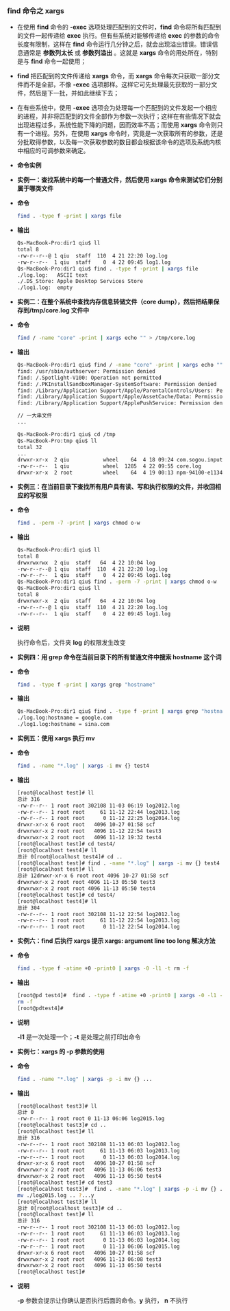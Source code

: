 ### find 命令之 xargs

- 在使用 **find** 命令的 **-exec** 选项处理匹配到的文件时，**find** 命令将所有匹配到的文件一起传递给 **exec** 执行。但有些系统对能够传递给 **exec** 的参数的命令长度有限制，这样在 **find** 命令运行几分钟之后，就会出现溢出错误。错误信息通常是 **参数列太长** 或 **参数列溢出** 。这就是 **xargs** 命令的用处所在，特别是与 **find** 命令一起使用；

- **find** 把匹配到的文件传递给 **xargs** 命令，而 **xargs** 命令每次只获取一部分文件而不是全部，不像 **-exec** 选项那样。这样它可先处理最先获取的一部分文件，然后是下一批，并如此继续下去；

- 在有些系统中，使用 **-exec** 选项会为处理每一个匹配到的文件发起一个相应的进程，并非将匹配到的文件全部作为参数一次执行；这样在有些情况下就会出现进程过多，系统性能下降的问题，因而效率不高；而使用 **xargs** 命令则只有一个进程。另外，在使用 **xargs** 命令时，究竟是一次获取所有的参数，还是分批取得参数，以及每一次获取参数的数目都会根据该命令的选项及系统内核中相应的可调参数来确定。

- **命令实例**

- **实例一：查找系统中的每一个普通文件，然后使用 xargs 命令来测试它们分别属于哪类文件**

- **命令**

  ```bash
  find . -type f -print | xargs file
  ```

- **输出**

  ```bash
  Qs-MacBook-Pro:dir1 qiu$ ll
  total 8
  -rw-r--r--@ 1 qiu  staff  110  4 21 22:20 log.log
  -rw-r--r--  1 qiu  staff    0  4 22 09:45 log1.log
  Qs-MacBook-Pro:dir1 qiu$ find . -type f -print | xargs file
  ./log.log:   ASCII text
  ./.DS_Store: Apple Desktop Services Store
  ./log1.log:  empty
  ```

- **实例二：在整个系统中查找内存信息转储文件（core dump），然后把结果保存到/tmp/core.log 文件中**

- **命令**

  ```bash
  find / -name "core" -print | xargs echo "" > /tmp/core.log
  ```

- **输出**

  ```bash
  Qs-MacBook-Pro:dir1 qiu$ find / -name "core" -print | xargs echo "" >/tmp/core.log
  find: /usr/sbin/authserver: Permission denied
  find: /.Spotlight-V100: Operation not permitted
  find: /.PKInstallSandboxManager-SystemSoftware: Permission denied
  find: /Library/Application Support/Apple/ParentalControls/Users: Permission denied
  find: /Library/Application Support/Apple/AssetCache/Data: Permission denied
  find: /Library/Application Support/ApplePushService: Permission denied
  
  // 一大串文件
  ...
  
  Qs-MacBook-Pro:dir1 qiu$ cd /tmp
  Qs-MacBook-Pro:tmp qiu$ ll
  total 32
  ...
  drwxr-xr-x  2 qiu           wheel    64  4 18 09:24 com.sogou.inputmethod
  -rw-r--r--  1 qiu           wheel  1285  4 22 09:55 core.log
  drwxr-xr-x  2 root          wheel    64  4 19 00:13 npm-94100-e1134393
  ```

- **实例三：在当前目录下查找所有用户具有读、写和执行权限的文件，并收回相应的写权限**

- **命令**

  ```bash
  find . -perm -7 -print | xargs chmod o-w
  ```

- **输出**

  ```bash
  Qs-MacBook-Pro:dir1 qiu$ ll
  total 8
  drwxrwxrwx  2 qiu  staff   64  4 22 10:04 log
  -rw-r--r--@ 1 qiu  staff  110  4 21 22:20 log.log
  -rw-r--r--  1 qiu  staff    0  4 22 09:45 log1.log
  Qs-MacBook-Pro:dir1 qiu$ find . -perm -7 -print | xargs chmod o-w
  Qs-MacBook-Pro:dir1 qiu$ ll
  total 8
  drwxrwxr-x  2 qiu  staff   64  4 22 10:04 log
  -rw-r--r--@ 1 qiu  staff  110  4 21 22:20 log.log
  -rw-r--r--  1 qiu  staff    0  4 22 09:45 log1.log
  ```

- **说明**

  执行命令后，文件夹 **log** 的权限发生改变

- **实例四：用 grep 命令在当前目录下的所有普通文件中搜索 hostname 这个词**

- **命令**

  ```bash
  find . -type f -print | xargs grep "hostname"
  ```

- **输出**

  ```bash
  Qs-MacBook-Pro:dir1 qiu$ find . -type f -print | xargs grep "hostname"
  ./log.log:hostname = google.com
  ./log1.log:hostname = sina.com
  
  ```

- **实例五：使用 xargs 执行 mv**

- **命令**

  ```bash
  find . -name "*.log" | xargs -i mv {} test4
  ```

- **输出**

  ```bash
  [root@localhost test]# ll
  总计 316
  -rw-r--r-- 1 root root 302108 11-03 06:19 log2012.log
  -rw-r--r-- 1 root root     61 11-12 22:44 log2013.log
  -rw-r--r-- 1 root root      0 11-12 22:25 log2014.log
  drwxr-xr-x 6 root root   4096 10-27 01:58 scf
  drwxrwxr-x 2 root root   4096 11-12 22:54 test3
  drwxrwxr-x 2 root root   4096 11-12 19:32 test4
  [root@localhost test]# cd test4/
  [root@localhost test4]# ll
  总计 0[root@localhost test4]# cd ..
  [root@localhost test]# find . -name "*.log" | xargs -i mv {} test4
  [root@localhost test]# ll
  总计 12drwxr-xr-x 6 root root 4096 10-27 01:58 scf
  drwxrwxr-x 2 root root 4096 11-13 05:50 test3
  drwxrwxr-x 2 root root 4096 11-13 05:50 test4
  [root@localhost test]# cd test4/
  [root@localhost test4]# ll
  总计 304
  -rw-r--r-- 1 root root 302108 11-12 22:54 log2012.log
  -rw-r--r-- 1 root root     61 11-12 22:54 log2013.log
  -rw-r--r-- 1 root root      0 11-12 22:54 log2014.log
  ```

- **实例六：find 后执行 xargs 提示 xargs: argument line too long 解决方法**

- **命令**

  ```bash
  find . -type f -atime +0 -print0 | xargs -0 -l1 -t rm -f
  ```

- **输出**

  ```bash
  [root@pd test4]#  find . -type f -atime +0 -print0 | xargs -0 -l1 -t rm -f
  rm -f 
  [root@pdtest4]#
  ```

- **说明**

  **-l1** 是一次处理一个；**-t** 是处理之前打印出命令

- **实例七：xargs 的 -p 参数的使用**

- **命令**

  ```bash
  find . -name "*.log" | xargs -p -i mv {} ...
  ```

- **输出**

  ```bash
  [root@localhost test3]# ll
  总计 0
  -rw-r--r-- 1 root root 0 11-13 06:06 log2015.log
  [root@localhost test3]# cd ..
  [root@localhost test]# ll
  总计 316
  -rw-r--r-- 1 root root 302108 11-13 06:03 log2012.log
  -rw-r--r-- 1 root root     61 11-13 06:03 log2013.log
  -rw-r--r-- 1 root root      0 11-13 06:03 log2014.log
  drwxr-xr-x 6 root root   4096 10-27 01:58 scf
  drwxrwxr-x 2 root root   4096 11-13 06:06 test3
  drwxrwxr-x 2 root root   4096 11-13 05:50 test4
  [root@localhost test]# cd test3
  [root@localhost test3]#  find . -name "*.log" | xargs -p -i mv {} ..
  mv ./log2015.log .. ?...y
  [root@localhost test3]# ll
  总计 0[root@localhost test3]# cd ..
  [root@localhost test]# ll
  总计 316
  -rw-r--r-- 1 root root 302108 11-13 06:03 log2012.log
  -rw-r--r-- 1 root root     61 11-13 06:03 log2013.log
  -rw-r--r-- 1 root root      0 11-13 06:03 log2014.log
  -rw-r--r-- 1 root root      0 11-13 06:06 log2015.log
  drwxr-xr-x 6 root root   4096 10-27 01:58 scf
  drwxrwxr-x 2 root root   4096 11-13 06:08 test3
  drwxrwxr-x 2 root root   4096 11-13 05:50 test4
  [root@localhost test]#
  ```

- **说明**

  **-p** 参数会提示让你确认是否执行后面的命令。**y** 执行， **n** 不执行